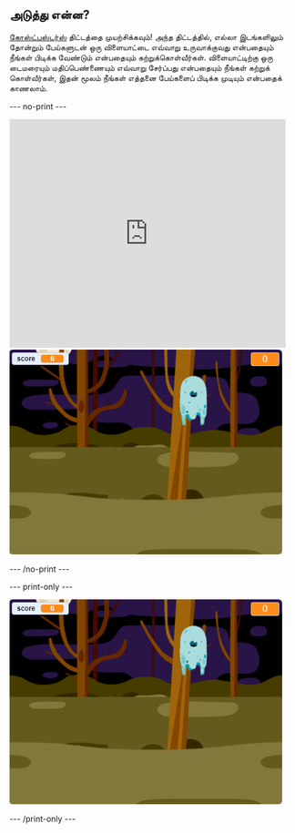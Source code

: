 ## அடுத்து என்ன?

[கோஸ்ட்பஸ்டர்ஸ்](https://projects.raspberrypi.org/en/projects/ghostbusters?utm_source=pathway&utm_medium=whatnext&utm_campaign=projects) திட்டத்தை முயற்சிக்கவும்! அந்த திட்டத்தில், எல்லா இடங்களிலும் தோன்றும் பேய்களுடன் ஒரு விளையாட்டை எவ்வாறு உருவாக்குவது என்பதையும் நீங்கள் பிடிக்க வேண்டும் என்பதையும் கற்றுக்கொள்வீர்கள். விளையாட்டிற்கு ஒரு டைமரையும் மதிப்பெண்ணையும் எவ்வாறு சேர்ப்பது என்பதையும் நீங்கள் கற்றுக் கொள்வீர்கள், இதன் மூலம் நீங்கள் எத்தனை பேய்களைப் பிடிக்க முடியும் என்பதைக் காணலாம்.

\--- no-print \---

<div class="scratch-preview">
  <iframe allowtransparency="true" width="485" height="402" src="https://scratch.mit.edu/projects/embed/276874679/?autostart=false" frameborder="0" scrolling="no"></iframe>
  <img src="images/ghostbusters-static.png">
</div>

\--- /no-print \---

\--- print-only \---

![காட்சி பெட்டி](images/ghostbusters-static.png)

\--- /print-only \---